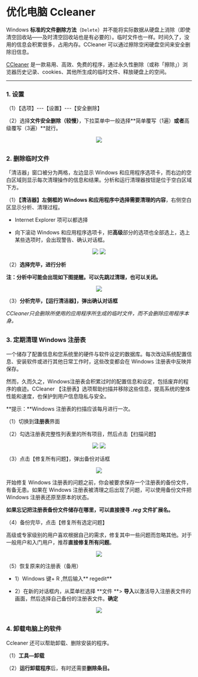 # 优化电脑 Ccleaner

Windows **标准的文件删除方法**（```Delete```）并不能将实际数据从硬盘上消除（即使清空回收站——及时清空回收站也是有必要的）。临时文件也一样。时间久了，没用的信息会积累很多，占用内存。CCleaner 可以通过擦除空闲硬盘空间来安全删除旧信息。

[CCleaner](https://www.piriform.com/) 是一款易用、高效、免费的程序，通过永久性删除（或称「擦除」）浏览器历史记录、cookies、其他所生成的临时文件、释放硬盘上的空间。

---

### 1. 设置
（1）【选项】---【设置】---【安全删除】

（2）选择**文件安全删除（较慢）**，下拉菜单中一般选择**简单覆写（1遍）**或者**高级覆写（3遍）**就行。
<div style="text-align:center">
<img src="https://40.media.tumblr.com/22b985f369b57096e58ea000b034c5b5/tumblr_nw58bx5gjG1uft3xho1_1280.png"/>
</div>

## 

### 2. 删除临时文件
「清洁器」窗口被分为两格，左边显示 Windows 和应用程序选项卡，而右边的空白区域则显示每次清理操作的信息和结果。分析和运行清理器按钮是位于空白区域下方。

（1）**【清洁器】左侧框的 Windows 和应用程序中选择需要清理的内容**，右侧空白区显示分析、清理过程。

 * Internet Explorer 项可以都选择
 
 * 向下滚动 Windows 和应用程序选项卡，把**高级**部分的选项也全部选上，选上某些选项时，会出现警告、确认对话框。
<div style="text-align:center">
<img src="https://41.media.tumblr.com/8603e72a061c785369efb16077fecb02/tumblr_nw58bx5gjG1uft3xho2_1280.png"/>
 <img src="https://41.media.tumblr.com/6f05f1b4d206111b87adf5af28277f77/tumblr_nw58bx5gjG1uft3xho5_540.png"/>
 </div>

（2）**选择完毕，进行分析**

 **注：分析中可能会出现如下图提醒。可以先跳过清理，也可以关闭。**
 <div style="text-align:center">
 <img src="https://40.media.tumblr.com/3d099efe0cff6e97d6a01282aa4d2bc7/tumblr_nw58bx5gjG1uft3xho4_500.png"/>
 </div>

（3）**分析完毕，【运行清洁器】，弹出确认对话框**

*CCleaner只会删除所使用的应用程序所生成的临时文件，而不会删除应用程序本身。*

## 

### 3. 定期清理 Windows 注册表

一个储存了配置信息和您系统里的硬件与软件设定的数据库。每次改动系统配置信息、安装软件或进行其他日常工作时，这些改变都会在 Windows 注册表中反映并保存。

然而，久而久之，Windows注册表会积累过时的配置信息和设定，包括废弃的程序的痕迹。CCleaner 【注册表】选项帮助扫描并移除这些信息，提高系统的整体性能和速度，也保护到用户信息隐私与安全。

**提示：**Windows 注册表的扫描应该每月进行一次。

（1）切换到**注册表**界面

（2）勾选注册表完整性列表里的所有项目，然后点击【扫描问题】
<div style="text-align:center">
<img src="https://41.media.tumblr.com/74d2d60b0804ee84f73e5832057c9066/tumblr_nw58bx5gjG1uft3xho6_r1_1280.png"/>
<img src="https://41.media.tumblr.com/3991a7acafe0f02379f0c67f49dde840/tumblr_nw58bx5gjG1uft3xho7_500.png"/>
</div>

（3）点击【修复所有问题】，弹出备份对话框

<div style="text-align:center">
<img src="https://40.media.tumblr.com/2e0a6093c5a87b0739f8328700b23d6d/tumblr_nw58bx5gjG1uft3xho8_400.png"/>
</div>

开始修复 Windows 注册表的问题之前，你会被要求保存一个注册表的备份文件，有备无患。如果在 Windows 注册表被清理之后出现了问题，可以使用备份文件把 Windows 注册表还原至原本的状态。

**如果忘记把注册表备份文件储存在哪里，可以直接搜寻 *.reg* 文件扩展名。**

（4）备份完毕，点击【修复所有选定问题】

高级或专家级别的用户喜欢根据自己的需求，修复其中一些问题而忽略其他。对于一般用户和入门用户，推荐**直接修复所有问题**。

<div style="text-align:center">
<img src="https://41.media.tumblr.com/c56cc3b930332fb888427d925e7dc113/tumblr_nw58bx5gjG1uft3xho9_500.png"/>
</div>

（5）恢复原来的注册表（备用）

* 1）Windows 键+ R ,然后输入** regedit**

* 2）在新的对话框内，从菜单栏选择 **文件 **> **导入**以激活导入注册表文件的画面，然后选择自己备份的注册表文件。**确定**

 <div style="text-align:center">
<img src="https://41.media.tumblr.com/48bd62b85f5bf79c3b6b5d03448d9913/tumblr_nw58bx5gjG1uft3xho10_1280.png"/>
</div>

## 

### 4. 卸载电脑上的软件

Ccleaner 还可以帮助卸载、删除安装的程序。

（1）**工具—卸载**

（2）**运行卸载程序**后，有时还需要**删除条目。**
